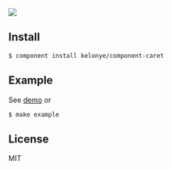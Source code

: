 ![](https://dl.dropbox.com/u/30162278/component-caret.png) 


Install
---

    $ component install kelonye/component-caret

Example
---

See [demo](http://component-kelonye.rhcloud.com/#/537922242b4d0f43fd000004) or 

    $ make example

License
---

MIT